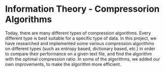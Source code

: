# Information Theory -  Compressorion Algorithms
Today, there are many different types of compression algorithms. Every different type is best suitable for a specific type of data. In this project, we have researched and implemented some various compression algorithms on different types (such as entropy based, dictionary based, etc.) in order to compare their performance on a given text file, and find the algorithm with the optimal compression ratio. In some of the algorithms, we added our own improvements, to make the algorithm more efficient.

